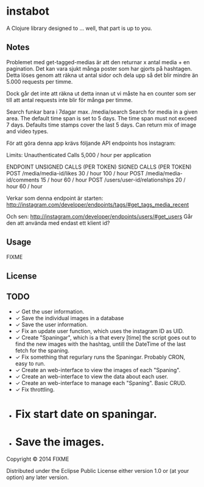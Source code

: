 # instabot

A Clojure library designed to ... well, that part is up to you.

## Notes

Problemet med get-tagged-medias är att den returnar x antal media + en pagination. Det kan vara sjukt många poster som har gjorts på hashtagen. Detta löses genom att räkna ut antal sidor och dela upp så det blir mindre än 5.000 requests per timme.

Dock går det inte att räkna ut detta innan ut vi måste ha en counter som ser till att antal requests inte blir för många per timme.


Search funkar bara i 7dagar max.
/media/search
Search for media in a given area. The default time span is set to 5 days. The time span must not exceed 7 days. Defaults time stamps cover the last 5 days. Can return mix of image and video types.



För att göra denna app krävs följande API endpoints hos instagram:


Limits:
Unauthenticated Calls	5,000 / hour per application

ENDPOINT	UNSIGNED CALLS (PER TOKEN)	SIGNED CALLS (PER TOKEN)
POST /media/media-id/likes	30 / hour	100 / hour
POST /media/media-id/comments	15 / hour	60 / hour
POST /users/user-id/relationships	20 / hour	60 / hour


Verkar som denna endpoint är starten: http://instagram.com/developer/endpoints/tags/#get_tags_media_recent


Och sen: http://instagram.com/developer/endpoints/users/#get_users
Går den att använda med endast ett klient id?


## Usage

FIXME

## License

## TODO

- ✓ Get the user information.
- ✓ Save the individual images in a database
- ✓ Save the user information.
- ✓ Fix an update user function, which uses the instagram ID as UID.
- ✓ Create "Spaningar", which is a that every [time] the script goes out to find the new images with the hashtag, untill the DateTime of the last fetch for the spaning.
- ✓ Fix something that regurlary runs the Spaningar. Probably CRON, easy to run.
- ✓ Create an web-interface to view the images of each "Spaning".
- ✓ Create an web-interface to view the data about each user.
- ✓ Create an web-interface to manage each "Spaning". Basic CRUD.
- ✓ Fix throttling.
- # Fix start date on spaningar.
- # Save the images.


Copyright © 2014 FIXME

Distributed under the Eclipse Public License either version 1.0 or (at
your option) any later version.
